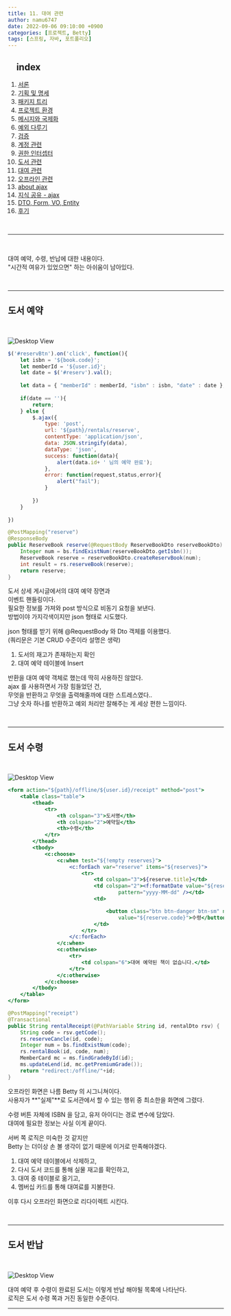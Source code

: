 ```yaml
---
title: 11. 대여 관련
author: namu6747
date: 2022-09-06 09:10:00 +0900
categories: [프로젝트, Betty]
tags: [스프링, 자바, 포트폴리오]
---
```


## &nbsp;&nbsp;&nbsp; index
1. [서론](/posts/project-betty-1/)
2. [기획 및 명세](/posts/project-betty-2-concept/)
3. [패키지 트리](/posts/project-betty-3-package-tree/)
4. [프로젝트 환경](/posts/project-betty-4-config/)
5. [메시지와 국제화](/posts/project-betty-5-message/)
6. [예외 다루기](/posts/project-betty-6-exception/)
7. [검증](/posts/project-betty-7-validation/)
8. [계정 관련](/posts/project-betty-8-sign/)
9. [권한 인터셉터](/posts/project-betty-9-interceptor/)
10. [도서 관련](/posts/project-betty-10-book/)
11. [대여 관련](/posts/project-betty-11-rental/)
12. [오프라인 관련](/posts/project-betty-12-offline/)
13. [about ajax](/posts/project-betty-13-ajax/)
14. [지식 공유 - ajax](/posts/project-betty-14-edu-ajax/)
15. [DTO, Form, VO, Entity](/posts/project-betty-15-object/)
16. [후기](/posts/project-betty-16-review/)

<br/>
<hr/>
<br/>

대여 예약, 수령, 반납에 대한 내용이다.  
"시간적 여유가 있었으면" 하는 아쉬움이 남아있다.  

<br/>
<hr/>


## 도서 예약
<br/>

![Desktop View](/assets/img/betty/rental/reserve.png)


```jsx
$('#reservBtn').on('click', function(){
    let isbn = '${book.code}';
    let memberId = '${user.id}';
    let date = $('#reserv').val();
    
    let data = { "memberId" : memberId, "isbn" : isbn, "date" : date };
    
    if(date == ''){
        return;
    } else {
        $.ajax({
            type: 'post',
            url: '${path}/rentals/reserve',
            contentType: 'application/json',
            data: JSON.stringify(data),
            dataType: 'json',
            success: function(data){
                alert(data.id+ ' 님의 예약 완료');
            },
            error: function(request,status,error){
                alert("fail");
            }	
            
        })
    }
    
})

```

```java
@PostMapping("reserve")
@ResponseBody
public ReserveBook reserve(@RequestBody ReserveBookDto reserveBookDto) {
    Integer num = bs.findExistNum(reserveBookDto.getIsbn());
    ReserveBook reserve = reserveBookDto.createReservBook(num);
    int result = rs.reserveBook(reserve);
    return reserve;
}
```

도서 상세 게시글에서의 대여 예약 장면과  
이벤트 핸들링이다.  
필요한 정보를 가져와 post 방식으로 비동기 요청을 보낸다.  
방법이야 가지각색이지만 json 형태로 시도했다.  

json 형태를 받기 위해 @RequestBody 와 Dto 객체를 이용했다.  
(쿼리문은 기본 CRUD 수준이라 설명은 생략)  

1. 도서의 재고가 존재하는지 확인
2. 대여 예약 테이블에 Insert

반환을 대여 예약 객체로 했는데 딱히 사용하진 않았다.  
ajax 를 사용하면서 가장 힘들었던 건,  
무엇을 반환하고 무엇을 출력해줄까에 대한 스트레스였다..   
그냥 숫자 하나를 반환하고 예외 처리만 잘해주는 게 세상 편한 느낌이다.  

<br/>
<hr/>

## 도서 수령
<br/>

<!--  -->
![Desktop View](/assets/img/betty/rental/offline.png)

```jsx
<form action="${path}/offline/${user.id}/receipt" method="post">
    <table class="table">
        <thead>
            <tr>
                <th colspan="3">도서명</th>
                <th colspan="2">예약일</th>
                <th>수령</th>
            </tr>
        </thead>
        <tbody>
            <c:choose>
                <c:when test="${!empty reserves}">
                    <c:forEach var="reserve" items="${reserves}">
                        <tr>
                            <td colspan="3">${reserve.title}</td>
                            <td colspan="2"><f:formatDate value="${reserve.date}"
                                    pattern="yyyy-MM-dd" /></td>
                            <td>

                                <button class="btn btn-danger btn-sm" name="code"
                                    value="${reserve.code}">수령</button>
                            </td>
                        </tr>
                    </c:forEach>
                </c:when>
                <c:otherwise>
                    <tr>
                        <td colspan="6">대여 예약된 책이 없습니다.</td>
                    </tr>
                </c:otherwise>
            </c:choose>
        </tbody>
    </table>
</form>
```
```java
@PostMapping("receipt")
@Transactional
public String rentalReceipt(@PathVariable String id, rentalDto rsv) {
    String code = rsv.getCode();
    rs.reserveCancle(id, code);
    Integer num = bs.findExistNum(code);
    rs.rentalBook(id, code, num);
    MemberCard mc = ms.findGradeById(id);		
    ms.updateLend(id, mc.getPremiumGrade());		
    return "redirect:/offline/"+id;
}
```

오프라인 화면은 나름 Betty 의 시그니쳐이다.  
사용자가 **"실제"**로 도서관에서 할 수 있는 행위 중 최소한을 화면에 그렸다.  

수령 버튼 자체에 ISBN 을 담고, 유저 아이디는 경로 변수에 담았다.  
대여에 필요한 정보는 사실 이게 끝이다.  

서버 쪽 로직은 미숙한 것 같지만  
Betty 는 더이상 손 볼 생각이 없기 때문에 이거로 만족해야겠다.  

1. 대여 예약 테이블에서 삭제하고,  
2. 다시 도서 코드를 통해 실물 재고를 확인하고,  
3. 대여 중 테이블로 옮기고,  
4. 멤버십 카드를 통해 대여료를 지불한다.  

이후 다시 오프라인 화면으로 리다이렉트 시킨다.  

<br/>
<hr/>

## 도서 반납
<br/>

![Desktop View](/assets/img/betty/rental/rental.png)

대여 예약 후 수령이 완료된 도서는 이렇게 반납 해야될 목록에 나타난다.  
로직은 도서 수령 쪽과 거진 동일한 수준이다.  
<hr/>
